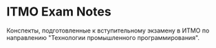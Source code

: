 # ITMO Exam Notes

Конспекты, подготовленные к вступительному экзамену в ИТМО по направлению "Технологии промышленного программирования".


